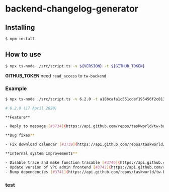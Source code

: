 # backend-changelog-generator

## Installing

```bash
$ npm install
```

## How to use

```bash
$ npx ts-node ./src/script.ts -v ${VERSION} -t ${GITHUB_TOKEN}
```

**GITHUB_TOKEN** need `read_access` to `tw-backend`

### Example

```bash
$ npx ts-node ./src/script.ts -v 6.2.0 -t a18bcafa1c551cdef195456f2c8130cb1ec999

# 6.2.0 (17 April 2020)

**Feature**

- Reply to message [#3734](https://api.github.com/repos/taskworld/tw-backend/pulls/3734)

**Bug fixes**

- Fix download calendar [#3739](https://api.github.com/repos/taskworld/tw-backend/pulls/3739)

**Internal system improvements**

- Disable trace and make function tracable [#3740](https://api.github.com/repos/taskworld/tw-backend/pulls/3740)
- Update version of VPC admin frontend [#3742](https://api.github.com/repos/taskworld/tw-backend/pulls/3742)
- Bump dependencies [#3741](https://api.github.com/repos/taskworld/tw-backend/pulls/3741)
```

### test
